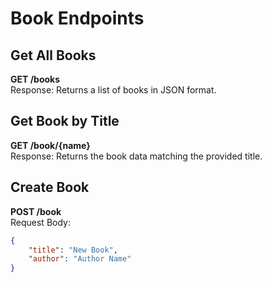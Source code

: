 # Book Endpoints

## Get All Books
**GET /books**  
Response: Returns a list of books in JSON format.

## Get Book by Title
**GET /book/{name}**  
Response: Returns the book data matching the provided title.

## Create Book
**POST /book**  
Request Body:  
``` json
{
    "title": "New Book",
    "author": "Author Name"
}
